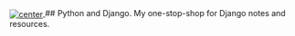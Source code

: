 <a href="">
  <img align="center" src="https://img.shields.io/badge/Python%20|%20DConcepts-Django%20@all-blue" alt="center">
</a>
## Python and Django.
My one-stop-shop for Django notes and resources.

